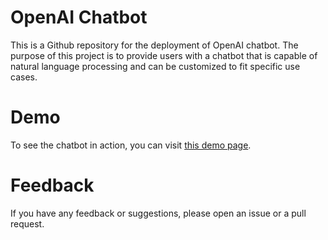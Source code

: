 # OpenAI Chatbot

This is a Github repository for the deployment of OpenAI chatbot. The purpose of this project is to provide users with a chatbot that is capable of natural language processing and can be customized to fit specific use cases. 

# Demo
To see the chatbot in action, you can visit [this demo page](https://text-davinci.vercel.app).

# Feedback
If you have any feedback or suggestions, please open an issue or a pull request.
